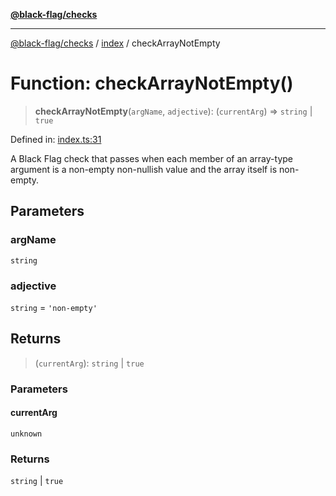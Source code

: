 [**@black-flag/checks**](../../README.md)

***

[@black-flag/checks](../../README.md) / [index](../README.md) / checkArrayNotEmpty

# Function: checkArrayNotEmpty()

> **checkArrayNotEmpty**(`argName`, `adjective`): (`currentArg`) => `string` \| `true`

Defined in: [index.ts:31](https://github.com/Xunnamius/black-flag/blob/b36077d96948b9d710b24de4e7cdd82d7bab8303/packages/checks/src/index.ts#L31)

A Black Flag check that passes when each member of an array-type argument
is a non-empty non-nullish value and the array itself is non-empty.

## Parameters

### argName

`string`

### adjective

`string` = `'non-empty'`

## Returns

> (`currentArg`): `string` \| `true`

### Parameters

#### currentArg

`unknown`

### Returns

`string` \| `true`
